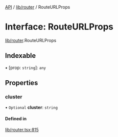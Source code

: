 [API](../API.md) / [lib/router](../modules/lib_router.md) / RouteURLProps

# Interface: RouteURLProps

[lib/router](../modules/lib_router.md).RouteURLProps

## Indexable

▪ [prop: `string`]: `any`

## Properties

### cluster

• `Optional` **cluster**: `string`

#### Defined in

[lib/router.tsx:815](https://github.com/kubernetes-sigs/headlamp/blob/072d2509b/frontend/src/lib/router.tsx#L815)
